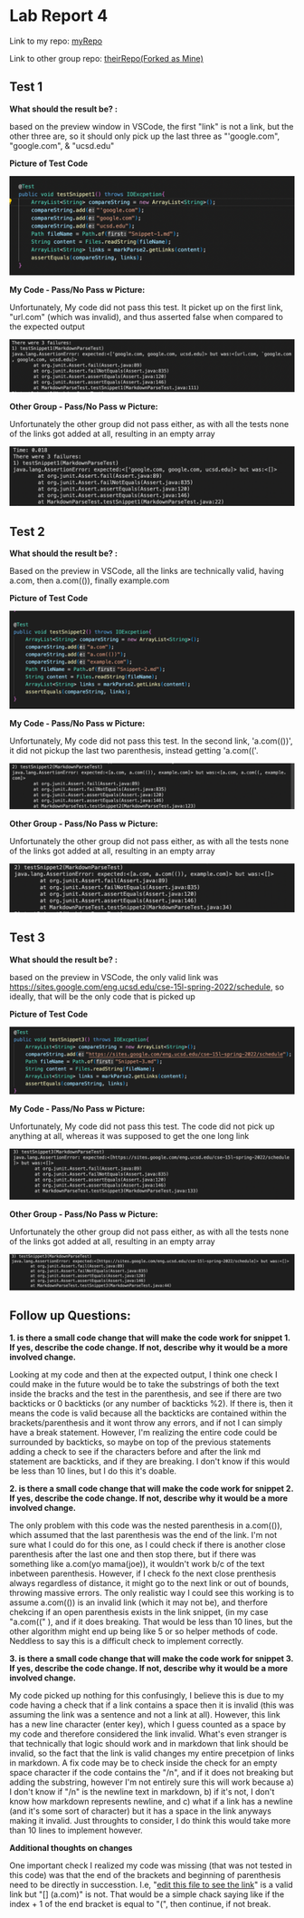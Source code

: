 # Lab Report 4

Link to my repo: [myRepo](https://github.com/CrustaceanKing/markdown-parser)

Link to other group repo: [theirRepo(Forked as Mine)]([https://github.com/NuojinliXu/mq`arkdown-parser](https://github.com/CrustaceanKing/Week7MarkParse-Theirs))

## Test 1

**What should the result be? :**

based on the preview window in VSCode, the first "link" is not a link, but the other three are, so it should only pick up the last three as "'google.com", "google.com", & "ucsd.edu" 

**Picture of Test Code**

![Image](Test-Snippet1.png)

**My Code - Pass/No Pass w Picture:**

Unfortunately, My code did not pass this test. It picket up on the first link, "url.com" (which was invalid), and thus asserted false when compared to the expected output

![Image](Testing-Snippet1.png)

**Other Group - Pass/No Pass w Picture:**

Unfortunately the other group did not pass either, as with all the tests none of the links got added at all, resulting in an empty array

![Image](Their-Test1.png)

## Test 2

**What should the result be? :**

Based on the preview in VSCode, all the links are technically valid, having a.com, then a.com(()), finally example.com

**Picture of Test Code**

![Image](Test-Snippet2.png)

**My Code - Pass/No Pass w Picture:**

Unfortunately, My code did not pass this test. In the second link, 'a.com(())', it did not pickup the last two parenthesis, instead getting 'a.com(('.

![Image](Testing-Snippet2.png)

**Other Group - Pass/No Pass w Picture:**

Unfortunately the other group did not pass either, as with all the tests none of the links got added at all, resulting in an empty array

![Image](Their-Test2.png)

## Test 3

**What should the result be? :**

based on the preview in VSCode, the only valid link was https://sites.google.com/eng.ucsd.edu/cse-15l-spring-2022/schedule, so ideally, that will be the only code that is picked up

**Picture of Test Code**

![Image](Test-Snippet3.png)

**My Code - Pass/No Pass w Picture:**

Unfortunately, My code did not pass this test. The code did not pick up anything at all, whereas it was supposed to get the one long link

![Image](Testing-Snippet3.png)

**Other Group - Pass/No Pass w Picture:**

Unfortunately the other group did not pass either, as with all the tests none of the links got added at all, resulting in an empty array

![Image](Their-Test3.png)

## Follow up Questions:

**1. is there a small code change that will make the code work for snippet 1. If yes, describe the code change. If not, describe why it would be a more involved change.**

Looking at my code and then at the expected output, I think one check I could make in the future would be to take the substrings of both the text inside the bracks and the test in the parenthesis, and see if there are two backticks or 0 backticks (or any number of backticks %2). If there is, then it means the code is valid because all the backticks are contained within the brackets/parenthesis and it wont throw any errors, and if not I can simply have a break statement. However, I'm realizing the entire code could be surrounded by backticks, so maybe on top of the previous statements adding a check to see if the characters before and after the link md statement are backticks, and if they are breaking. I don't know if this would be less than 10 lines, but I do this it's doable.

**2. is there a small code change that will make the code work for snippet 2. If yes, describe the code change. If not, describe why it would be a more involved change.**

The only problem with this code was the nested parenthesis in a.com(()), which assumed that the last parenthesis was the end of the link. I'm not sure what I could do for this one, as I could check if there is another close parenthesis after the last one and then stop there, but if there was something like a.com(yo mama(joe)), it wouldn't work b/c of the text inbetween parenthesis. However, if I check fo the next close prenthesis always regardless of distance, it might go to the next link or out of bounds, throwing massive errors. The only realistic way I could see this working is to assume a.com(()) is an invalid link (which it may not be), and therfore chekcing if an open parenthesis exists in the link snippet, (in my case "a.com((" ), and if it does breaking. That would be less than 10 lines, but the other algorithm might end up being like 5 or so helper methods of code. Neddless to say this is a difficult check to implement correctly.

**3. is there a small code change that will make the code work for snippet 3. If yes, describe the code change. If not, describe why it would be a more involved change.**

My code picked up nothing for this confusingly, I believe this is due to my code having a check that if a link contains a space then it is invalid (this was assuming the link was a sentence and not a link at all). However, this link has a new line character (enter key), which I guess counted as a space by my code and therefore considered the link invalid. What's even stranger is that technically that logic should work and in markdown that link should be invalid, so the fact that the link is valid changes my entire precetpion of links in markdown. A fix code may be to check inside the check for an empty space character if the code contains the "/n", and if it does not breaking but adding the substring, however I'm not entirely sure this will work because a) I don't know if "/n" is the newline text in markdown, b) if it's not, I don't know how markdown represents newline, and c) what if a link has a newline (and it's some sort of character) but it has a space in the link anyways making it invalid. Just throughts to consider, I do think this would take more than 10 lines to implement however.

**Additional thoughts on changes**

One important check I realized my code was missing (that was not tested in this code) was that the end of the brackets and beginning of parenthesis need to be directly in successtion. I.e, "[edit this file to see the link](a.com)" is a valid link but "[] (a.com)" is not. That would be a simple chack saying like if the index + 1 of the end bracket is equal to "(", then continue, if not break.
